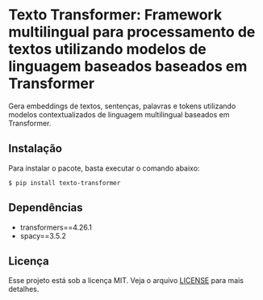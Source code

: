 # Texto Transformer: Framework multilingual para processamento de textos utilizando modelos de linguagem baseados baseados em Transformer

Gera embeddings de textos, sentenças, palavras e tokens utilizando modelos contextualizados de linguagem multilingual baseados em Transformer.

## Instalação

Para instalar o pacote, basta executar o comando abaixo:

<pre><code>$ pip install texto-transformer</code></pre>

## Dependências
- transformers==4.26.1
- spacy==3.5.2

## Licença

Esse projeto está sob a licença MIT. Veja o arquivo [LICENSE](LICENSE) para mais detalhes.